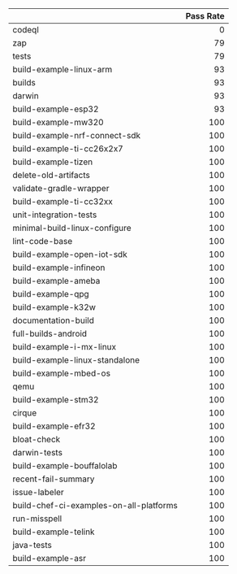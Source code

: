 |                                         |   Pass Rate |
|:----------------------------------------|------------:|
| codeql                                  |           0 |
| zap                                     |          79 |
| tests                                   |          79 |
| build-example-linux-arm                 |          93 |
| builds                                  |          93 |
| darwin                                  |          93 |
| build-example-esp32                     |          93 |
| build-example-mw320                     |         100 |
| build-example-nrf-connect-sdk           |         100 |
| build-example-ti-cc26x2x7               |         100 |
| build-example-tizen                     |         100 |
| delete-old-artifacts                    |         100 |
| validate-gradle-wrapper                 |         100 |
| build-example-ti-cc32xx                 |         100 |
| unit-integration-tests                  |         100 |
| minimal-build-linux-configure           |         100 |
| lint-code-base                          |         100 |
| build-example-open-iot-sdk              |         100 |
| build-example-infineon                  |         100 |
| build-example-ameba                     |         100 |
| build-example-qpg                       |         100 |
| build-example-k32w                      |         100 |
| documentation-build                     |         100 |
| full-builds-android                     |         100 |
| build-example-i-mx-linux                |         100 |
| build-example-linux-standalone          |         100 |
| build-example-mbed-os                   |         100 |
| qemu                                    |         100 |
| build-example-stm32                     |         100 |
| cirque                                  |         100 |
| build-example-efr32                     |         100 |
| bloat-check                             |         100 |
| darwin-tests                            |         100 |
| build-example-bouffalolab               |         100 |
| recent-fail-summary                     |         100 |
| issue-labeler                           |         100 |
| build-chef-ci-examples-on-all-platforms |         100 |
| run-misspell                            |         100 |
| build-example-telink                    |         100 |
| java-tests                              |         100 |
| build-example-asr                       |         100 |